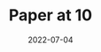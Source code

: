 ---
title: 'Paper at 10'
link: https://www.andy.works/words/paper-at-10
description: How we designed the app that changed everything (for me)
tags: [reading, product development]
content-type: reading
date: 2022-07-04
---